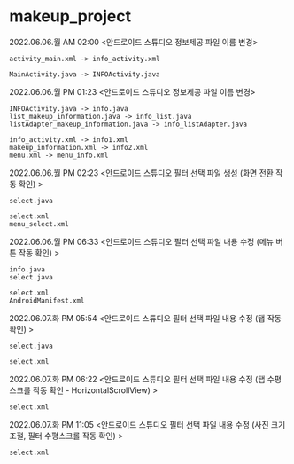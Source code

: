 # makeup_project

2022.06.06.월 AM 02:00 <안드로이드 스튜디오 정보제공 파일 이름 변경>
```
activity_main.xml -> info_activity.xml

MainActivity.java -> INFOActivity.java
```

2022.06.06.월 PM 01:23 <안드로이드 스튜디오 정보제공 파일 이름 변경>
```
INFOActivity.java -> info.java
list_makeup_information.java -> info_list.java
listAdapter_makeup_information.java -> info_listAdapter.java

info_activity.xml -> info1.xml
makeup_information.xml -> info2.xml
menu.xml -> menu_info.xml
```

2022.06.06.월 PM 02:23 <안드로이드 스튜디오 필터 선택 파일 생성 (화면 전환 작동 확인) >
```
select.java

select.xml
menu_select.xml
```

2022.06.06.월 PM 06:33 <안드로이드 스튜디오 필터 선택 파일 내용 수정 (메뉴 버튼 작동 확인) >
```
info.java
select.java

select.xml
AndroidManifest.xml
```

2022.06.07.화 PM 05:54 <안드로이드 스튜디오 필터 선택 파일 내용 수정 (탭 작동 확인) >
```
select.java

select.xml
```

2022.06.07.화 PM 06:22 <안드로이드 스튜디오 필터 선택 파일 내용 수정 (탭 수평스크롤 작동 확인 - HorizontalScrollView) >
```
select.xml
```

2022.06.07.화 PM 11:05 <안드로이드 스튜디오 필터 선택 파일 내용 수정 (사진 크기 조절, 필터 수평스크롤 작동 확인) >
```
select.xml
```
